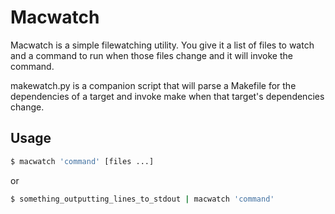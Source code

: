 # Macwatch

Macwatch is a simple filewatching utility. You give it a list of files to watch
and a command to run when those files change and it will invoke the command.

makewatch.py is a companion script that will parse a Makefile for the
dependencies of a target and invoke make when that target's dependencies
change.

## Usage
```sh
$ macwatch 'command' [files ...]
```

or
```sh
$ something_outputting_lines_to_stdout | macwatch 'command'
```
